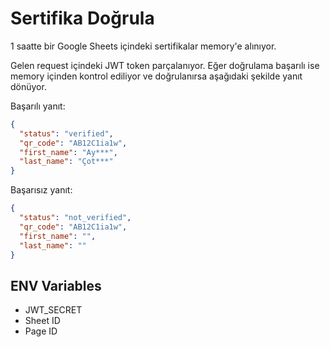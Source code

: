 # Sertifika Doğrula

1 saatte bir Google Sheets içindeki sertifikalar memory'e alınıyor.

Gelen request içindeki JWT token parçalanıyor. Eğer doğrulama başarılı ise 
memory içinden kontrol ediliyor ve doğrulanırsa aşağıdaki şekilde yanıt dönüyor.

Başarılı yanıt:
```json
{
  "status": "verified",
  "qr_code": "AB12C1ia1w",
  "first_name": "Ay***",
  "last_name": "Çot***"
}
```

Başarısız yanıt:
```json
{
  "status": "not_verified",
  "qr_code": "AB12C1ia1w",
  "first_name": "",
  "last_name": ""
}
```

## ENV Variables

- JWT_SECRET
- Sheet ID
- Page ID
